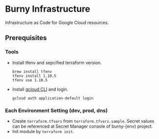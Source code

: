 # Burny Infrastructure

Infrastructure as Code for Google Cloud resources.

## Prerequisites

### Tools

- Install tfenv and sepcified terraform version.

  ```shell
  brew install tfenv
  tfenv install 1.10.5
  tfenv use 1.10.5
  ```

- Install [gcloud CLI](https://cloud.google.com/sdk/auth_success?hl=ja) and login.
  ```
  gcloud auth application-default login
  ```

### Each Environment Setting (dev, prod, dns)

- Create `terraform.tfvars` from `terraform.tfvars.sample`. Secret values can be referenced at Secret Manager console of burny-{env} project.
- Init module by `terraform init`.
